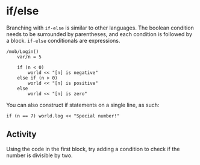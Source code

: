 # if/else

Branching with `if-else` is similar to other languages. The boolean condition needs to be surrounded by parentheses, and each condition is followed by a block. `if-else` conditionals are expressions.

```dm
/mob/Login()
	var/n = 5

	if (n < 0)
		world << "[n] is negative"
	else if (n > 0)
		world << "[n] is positive"
	else
		world << "[n] is zero"
```

You can also construct if statements on a single line, as such:
```dm
if (n == 7) world.log << "Special number!"
```

## Activity
Using the code in the first block, try adding a condition to check if the number is divisible by two.
